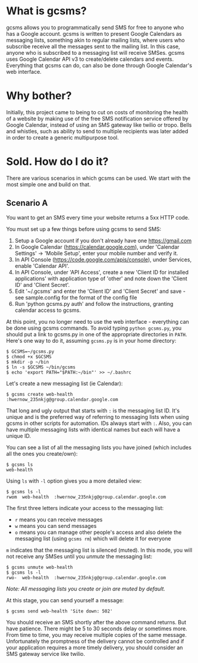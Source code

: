 What is gcsms?
==============

gcsms allows you to programmatically send SMS for free to anyone who has
a Google account. gcsms is written to present Google Calendars as
messaging lists, something akin to regular mailing lists, where users
who subscribe receive all the messages sent to the mailing list. In this
case, anyone who is subscribed to a messaging list will receive SMSes.
gcsms uses Google Calendar API v3 to create/delete calendars and events.
Everything that gcsms can do, can also be done through Google Calendar's
web interface. 

Why bother?
===========

Initially, this project came to being to cut on costs of monitoring the
health of a website by making use of the free SMS notification service
offered by Google Calendar, instead of using an SMS gateway like twilio
or tropo. Bells and whistles, such as ability to send to multiple
recipients was later added in order to create a generic multipurpose
tool.

Sold. How do I do it?
=====================

There are various scenarios in which gcsms can be used. We start with
the most simple one and build on that.

Scenario A
----------
You want to get an SMS every time your website returns a 5xx HTTP code.

You must set up a few things before using gcsms to send SMS:

1. Setup a Google account if you don't already have one
   https://gmail.com
2. In Google Calendar (https://calendar.google.com),
   under 'Calendar Settings' -> 'Mobile Setup', enter your mobile number
   and verify it.
3. In API Console (https://code.google.com/apis/console), under
   Services, enable 'Calendar API'.
4. In API Console, under 'API Access', create a new
   'Client ID for installed applications' with application type of
   'other' and note down the 'Client ID' and 'Client Secret'.
5. Edit '~/.gcsms' and enter the 'Client ID' and 'Client Secret' and
   save - see sample.config for the format of the config file
6. Run 'python gcsms.py auth' and follow the instructions, granting
   calendar access to gcsms.

At this point, you no longer need to use the web interface - everything
can be done using gcsms commands. To avoid typing `python gcsms.py`, you
should put a link to gcsms.py in one of the appropriate directories in
`PATH`. Here's one way to do it, assuming `gcsms.py` is in your home
directory:

    $ GCSMS=~/gcsms.py
    $ chmod +x $GCSMS
    $ mkdir -p ~/bin
    $ ln -s $GCSMS ~/bin/gcsms
    $ echo 'export PATH="$PATH:~/bin"' >> ~/.bashrc

Let's create a new messaging list (ie Calendar):

    $ gcsms create web-health
    :hwernow_235nkjg@group.calendar.google.com

That long and ugly output that starts with `:` is the messaging list ID.
It's unique and is the preferred way of referring to messaging lists
when using gcsms in other scripts for automation. IDs always start with
`:`. Also, you can have multiple messaging lists with identical names
but each will have a unique ID.

You can see a list of all the messaging lists you have joined (which
includes all the ones you create/own):

    $ gcsms ls
    web-health

Using `ls` with `-l` option gives you a more detailed view:

    $ gcsms ls -l
    rwom  web-health  :hwernow_235nkjg@group.calendar.google.com

The first three letters indicate your access to the messaging list:

*  `r` means you can receive messages
*  `w` means you can send messages
*  `o` means you can manage other people's access and also delete the
   messaging list (using `gcsms rm`) which will delete it for everyone

`m` indicates that the messaging list is silenced (muted). In this mode,
you will not receive any SMSes until you _unmute_ the messaging list:

    $ gcsms unmute web-health
    $ gcsms ls -l
    rwo-  web-health  :hwernow_235nkjg@group.calendar.google.com

_Note: All messaging lists you create or join are muted by default._

At this stage, you can send yourself a message:

    $ gcsms send web-health 'Site down: 502'

You should receive an SMS shortly after the above command returns. But
have patience. There might be 5 to 30 seconds delay or sometimes more.
From time to time, you may receive multiple copies of the same message.
Unfortunately the promptness of the delivery cannot be controlled and if
your application requires a more timely delivery, you should consider an
SMS gateway service like twilio.
